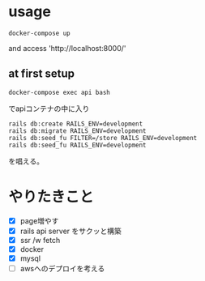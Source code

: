 # usage
```
docker-compose up
```
and access 'http://localhost:8000/'

## at first setup
```
docker-compose exec api bash
```
でapiコンテナの中に入り
```
rails db:create RAILS_ENV=development
rails db:migrate RAILS_ENV=development
rails db:seed_fu FILTER=/store RAILS_ENV=development
rails db:seed_fu RAILS_ENV=development
```
を唱える。

# やりたきこと
- [x] page増やす
- [x] rails api server をサクッと構築
- [x] ssr /w fetch
- [x] docker
- [x] mysql
- [ ] awsへのデプロイを考える
